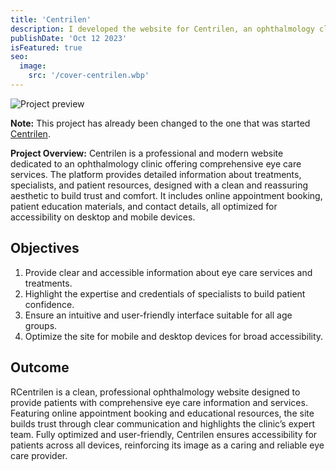 ```yaml
---
title: 'Centrilen'
description: I developed the website for Centrilen, an ophthalmology clinic, using WordPress. The site was designed with a clean and professional layout to communicate trust and clarity. It includes information about services, specialists, and contact options, optimized for both desktop and mobile users.
publishDate: 'Oct 12 2023'
isFeatured: true
seo:
  image:
    src: '/cover-centrilen.wbp'
---
```


![Project preview](/cover-centrilen.wbp)

**Note:** This project has already been changed to the one that was started [Centrilen](https://centrilen.es/).

**Project Overview:**
Centrilen is a professional and modern website dedicated to an ophthalmology clinic offering comprehensive eye care services. The platform provides detailed information about treatments, specialists, and patient resources, designed with a clean and reassuring aesthetic to build trust and comfort. It includes online appointment booking, patient education materials, and contact details, all optimized for accessibility on desktop and mobile devices.

## Objectives

1. Provide clear and accessible information about eye care services and treatments.
2. Highlight the expertise and credentials of specialists to build patient confidence.
3. Ensure an intuitive and user-friendly interface suitable for all age groups.
4. Optimize the site for mobile and desktop devices for broad accessibility.

## Outcome

RCentrilen is a clean, professional ophthalmology website designed to provide patients with comprehensive eye care information and services. Featuring online appointment booking and educational resources, the site builds trust through clear communication and highlights the clinic’s expert team. Fully optimized and user-friendly, Centrilen ensures accessibility for patients across all devices, reinforcing its image as a caring and reliable eye care provider.
